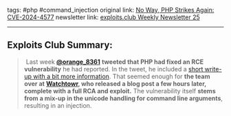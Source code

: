 tags: #php #command_injection
original link: [No Way, PHP Strikes Again: CVE-2024-4577](https://labs.watchtowr.com/no-way-php-strikes-again-cve-2024-4577/?ref=blog.exploits.club)
newsletter link:  [exploits.club Weekly Newsletter 25](https://blog.exploits.club/exploits-club-weekly-newsletter-25/)

---
## Exploits Club Summary:
>  Last week [**@orange_8361**](https://x.com/orange_8361?ref=blog.exploits.club) **tweeted that PHP had fixed an RCE vulnerability** he had reported. In the tweet, he included a [short write-up with a bit more information](https://blog.orange.tw/2024/06/cve-2024-4577-yet-another-php-rce.html?ref=blog.exploits.club). That seemed enough for **the team over at** [**Watchtowr**](https://watchtowr.com/?ref=blog.exploits.club)**, who released a blog post a few hours later, complete with a full RCA and exploit.** The vulnerability itself **stems from a mix-up in the unicode handling for command line arguments**, resulting in an injection. 